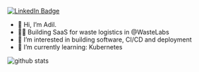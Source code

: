[![LinkedIn Badge](https://img.shields.io/badge/My-LinkedIn-blue)](https://www.linkedin.com/in/adilrashitov/)



- 👋 Hi, I’m Adil.
- 👨‍💻 Building SaaS for waste logistics in @WasteLabs
- 👀 I’m interested in building software, CI/CD and deployment
- 🌱 I’m currently learning: Kubernetes

![github stats](https://github-readme-stats.vercel.app/api?username=ARashitov&show_icons=true&hide=stars)

